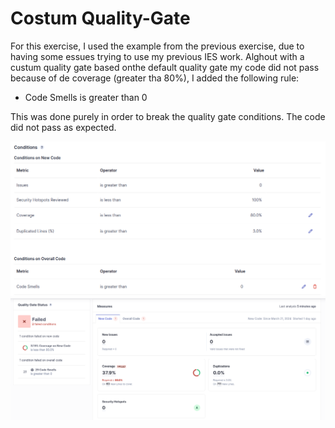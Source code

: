 # Costum Quality-Gate

For this exercise, I used the example from the previous exercise, due to having some essues trying to use my previous IES work. 
Alghout with a custum quality gate based onthe default quality gate my code did not pass because of de coverage (greater tha 80%), I added the following rule:

- Code Smells is greater than 0

This was done purely in order to break the quality gate conditions. The code did not pass as expected.

![qualitygate](./imagens/2.png)
![dashboard](./imagens/1.png)